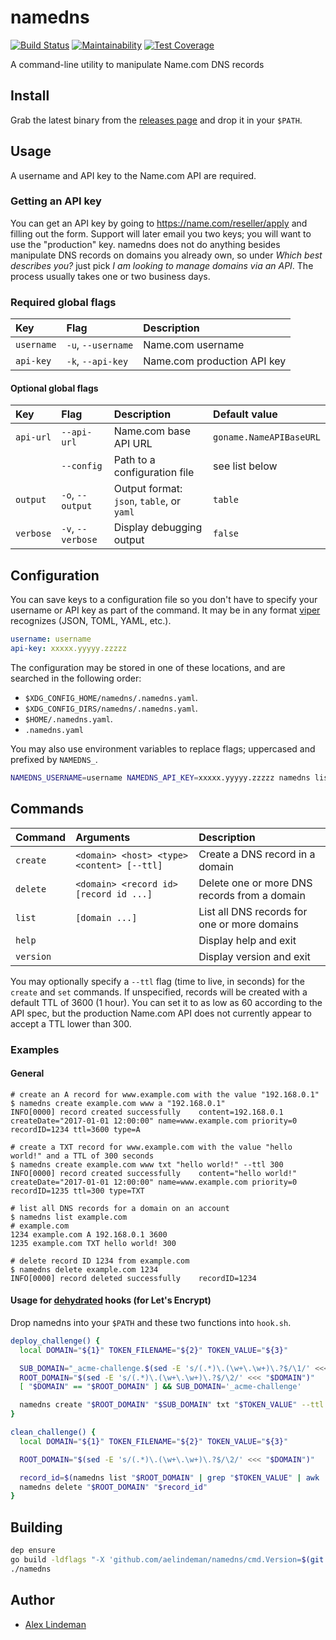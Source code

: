 # namedns

[![Build Status](https://travis-ci.org/aelindeman/namedns.svg?branch=master)](https://travis-ci.org/aelindeman/namedns)
[![Maintainability](https://api.codeclimate.com/v1/badges/02357c367b6f044ad810/maintainability)](https://codeclimate.com/github/aelindeman/namedns/maintainability)
[![Test Coverage](https://api.codeclimate.com/v1/badges/02357c367b6f044ad810/test_coverage)](https://codeclimate.com/github/aelindeman/namedns/test_coverage)

A command-line utility to manipulate Name.com DNS records

## Install

Grab the latest binary from the [releases page](https://github.com/aelindeman/namedns/releases/latest) and drop it in your `$PATH`.

## Usage

A username and API key to the Name.com API are required.

### Getting an API key

You can get an API key by going to <https://name.com/reseller/apply> and filling out the form. Support will later email you two keys; you will want to use the "production" key. namedns does not do anything besides manipulate DNS records on domains you already own, so under *Which best describes you?* just pick *I am looking to manage domains via an API*. The process usually takes one or two business days.

### Required global flags

| Key        | Flag               | Description                 |
|:-----------|:-------------------|:----------------------------|
| `username` | `-u`, `--username` | Name.com username           |
| `api-key`  | `-k`, `--api-key`  | Name.com production API key |

#### Optional global flags

| Key       | Flag              | Description                               | Default value           |
|:----------|:------------------|:------------------------------------------|:------------------------|
| `api-url` | `--api-url`       | Name.com base API URL                     | `goname.NameAPIBaseURL` |
|           | `--config`        | Path to a configuration file              | see list below          |
| `output`  | `-o`, `--output`  | Output format: `json`, `table`, or `yaml` | `table`                 |
| `verbose` | `-v`, `--verbose` | Display debugging output                  | `false`                 |

## Configuration

You can save keys to a configuration file so you don't have to specify your username or API key as part of the command. It may be in any format [viper](https://github.com/spf13/viper) recognizes (JSON, TOML, YAML, etc.).

```yaml
username: username
api-key: xxxxx.yyyyy.zzzzz
```

The configuration may be stored in one of these locations, and are searched in the following order:

  - `$XDG_CONFIG_HOME/namedns/.namedns.yaml`.
  - `$XDG_CONFIG_DIRS/namedns/.namedns.yaml`.
  - `$HOME/.namedns.yaml`.
  - `.namedns.yaml`

You may also use environment variables to replace flags; uppercased and prefixed by `NAMEDNS_`.

```bash
NAMEDNS_USERNAME=username NAMEDNS_API_KEY=xxxxx.yyyyy.zzzzz namedns list example.com
```

## Commands

| Command   | Arguments                                  | Description                                  |
|:----------|:-------------------------------------------|:---------------------------------------------|
| `create`  | `<domain> <host> <type> <content> [--ttl]` | Create a DNS record in a domain              |
| `delete`  | `<domain> <record id> [record id ...]`     | Delete one or more DNS records from a domain |
| `list`    | `[domain ...]`                             | List all DNS records for one or more domains |
| `help`    |                                            | Display help and exit                        |
| `version` |                                            | Display version and exit                     |

You may optionally specify a `--ttl` flag (time to live, in seconds) for the `create` and `set` commands. If unspecified, records will be created with a default TTL of 3600 (1 hour). You can set it to as low as 60 according to the API spec, but the production Name.com API does not currently appear to accept a TTL lower than 300.

### Examples

#### General

    # create an A record for www.example.com with the value "192.168.0.1"
    $ namedns create example.com www a "192.168.0.1"
    INFO[0000] record created successfully    content=192.168.0.1 createDate="2017-01-01 12:00:00" name=www.example.com priority=0 recordID=1234 ttl=3600 type=A

    # create a TXT record for www.example.com with the value "hello world!" and a TTL of 300 seconds
    $ namedns create example.com www txt "hello world!" --ttl 300
    INFO[0000] record created successfully    content="hello world!" createDate="2017-01-01 12:00:00" name=www.example.com priority=0 recordID=1235 ttl=300 type=TXT

    # list all DNS records for a domain on an account
    $ namedns list example.com
    # example.com
    1234 example.com A 192.168.0.1 3600
    1235 example.com TXT hello world! 300

    # delete record ID 1234 from example.com
    $ namedns delete example.com 1234
    INFO[0000] record deleted successfully    recordID=1234

#### Usage for [dehydrated] hooks (for Let's Encrypt)

Drop namedns into your `$PATH` and these two functions into `hook.sh`.

```bash
deploy_challenge() {
  local DOMAIN="${1}" TOKEN_FILENAME="${2}" TOKEN_VALUE="${3}"

  SUB_DOMAIN="_acme-challenge.$(sed -E 's/(.*)\.(\w+\.\w+)\.?$/\1/' <<< "$DOMAIN")"
  ROOT_DOMAIN="$(sed -E 's/(.*)\.(\w+\.\w+)\.?$/\2/' <<< "$DOMAIN")"
  [ "$DOMAIN" == "$ROOT_DOMAIN" ] && SUB_DOMAIN='_acme-challenge'

  namedns create "$ROOT_DOMAIN" "$SUB_DOMAIN" txt "$TOKEN_VALUE" --ttl 300 && sleep 90
}

clean_challenge() {
  local DOMAIN="${1}" TOKEN_FILENAME="${2}" TOKEN_VALUE="${3}"

  ROOT_DOMAIN="$(sed -E 's/(.*)\.(\w+\.\w+)\.?$/\2/' <<< "$DOMAIN")"

  record_id=$(namedns list "$ROOT_DOMAIN" | grep "$TOKEN_VALUE" | awk '{print $1}')
  namedns delete "$ROOT_DOMAIN" "$record_id"
}
```

## Building

```bash
dep ensure
go build -ldflags "-X 'github.com/aelindeman/namedns/cmd.Version=$(git describe --tags --candidates=1 --dirty --abbrev=40)'"
./namedns
```

## Author

  - [Alex Lindeman][aelindeman]

[aelindeman]: https://github.com/aelindeman
[dehydrated]: https://github.com/lukas2511/dehydrated
